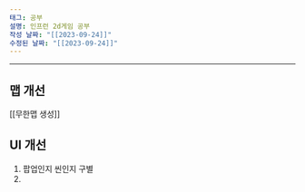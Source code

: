 ```yaml
---
태그: 공부
설명: 인프런 2d게임 공부
작성 날짜: "[[2023-09-24]]"
수정된 날짜: "[[2023-09-24]]"
---
```


---

## 맵 개선

[[무한맵 생성]] 


## UI 개선

1. 팝업인지 씬인지 구별
2. 